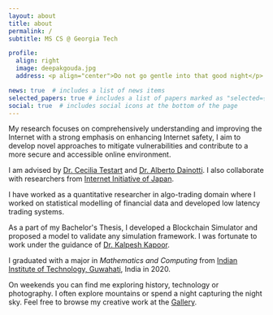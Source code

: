 ```yaml
---
layout: about
title: about
permalink: /
subtitle: MS CS @ Georgia Tech

profile:
  align: right
  image: deepakgouda.jpg
  address: <p align="center">Do not go gentle into that good night</p>

news: true  # includes a list of news items
selected_papers: true # includes a list of papers marked as "selected={true}"
social: true  # includes social icons at the bottom of the page
---
```


My research focuses on comprehensively understanding and improving the Internet with a strong emphasis on enhancing Internet safety, I aim to develop novel approaches to mitigate vulnerabilities and contribute to a more secure and accessible online environment.

I am advised by [Dr. Cecilia Testart](https://www.cc.gatech.edu/people/cecilia-testart) and [Dr. Alberto Dainotti](https://faculty.cc.gatech.edu/~adainotti6/). I also collaborate with researchers from [Internet Initiative of Japan](https://www.iijlab.net).

I have worked as a quantitative researcher in algo-trading domain where I worked on statistical modelling of financial
data and developed low latency trading systems.

As a part of my Bachelor's Thesis, I developed a Blockchain Simulator and proposed a model to validate any
simulation framework. I was fortunate to work under the guidance of [Dr. Kalpesh Kapoor](https://www.iitg.ac.in/kalpesh/).

I graduated with a major in *Mathematics and Computing* from
[Indian Institute of Technology, Guwahati](https://www.iitg.ac.in/), India in 2020.

On weekends you can find me exploring history, technology or photography. I often explore mountains or spend a night capturing the night sky. Feel free to browse my creative work
at the [Gallery](/shots).

